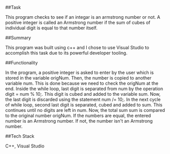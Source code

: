 
##Task

This program checks to see if an integar is an armstrong number or not. A positive integer is called an Armstrong number if the sum of cubes of individual digit is equal to that number itself.

##Summary

This program was built using c++ and I chose to use Visual Studio to accomplish this task due to its powerful developer tooling.

##Functionality

In the program, a positive integer is asked to enter by the user which is stored in the variable origNum. Then, the number is copied to another variable num. This is done because we need to check the origNum at the end. Inside the while loop, last digit is separated from num by the operation digit = num % 10;. This digit is cubed and added to the variable sum. Now, the last digit is discarded using the statement num /= 10;. In the next cycle of while loop, second last digit is separated, cubed and added to sum. This continues until no digits are left in num. Now, the total sum sum is compared to the original number origNum. If the numbers are equal, the entered number is an Armstrong number. If not, the number isn't an Armstrong number.

##Tech Stack

C++, Visual Studio
